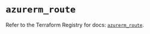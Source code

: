 # `azurerm_route`

Refer to the Terraform Registry for docs: [`azurerm_route`](https://registry.terraform.io/providers/hashicorp/azurerm/4.48.0/docs/resources/route).
